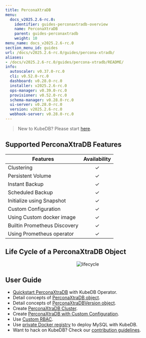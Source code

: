 ```yaml
---
title: PerconaXtraDB
menu:
  docs_v2025.2.6-rc.0:
    identifier: guides-perconaxtradb-overview
    name: PerconaXtraDB
    parent: guides-perconaxtradb
    weight: 10
menu_name: docs_v2025.2.6-rc.0
section_menu_id: guides
url: /docs/v2025.2.6-rc.0/guides/percona-xtradb/
aliases:
- /docs/v2025.2.6-rc.0/guides/percona-xtradb/README/
info:
  autoscaler: v0.37.0-rc.0
  cli: v0.52.0-rc.0
  dashboard: v0.28.0-rc.0
  installer: v2025.2.6-rc.0
  ops-manager: v0.39.0-rc.0
  provisioner: v0.52.0-rc.0
  schema-manager: v0.28.0-rc.0
  ui-server: v0.28.0-rc.0
  version: v2025.2.6-rc.0
  webhook-server: v0.28.0-rc.0
---
```


> New to KubeDB? Please start [here](/docs/v2025.2.6-rc.0/README).

## Supported PerconaXtraDB Features

| Features                     | Availability |
|------------------------------|:------------:|
| Clustering                   |   &#10003;   |
| Persistent Volume            |   &#10003;   |
| Instant Backup               |   &#10003;   |
| Scheduled Backup             |   &#10003;   |
| Initialize using Snapshot    |   &#10003;   |
| Custom Configuration         |   &#10003;   |
| Using Custom docker image    |   &#10003;   |
| Builtin Prometheus Discovery |   &#10003;   |
| Using Prometheus operator    |   &#10003;   |

## Life Cycle of a PerconaXtraDB Object

<p align="center">
  <img alt="lifecycle"  src="/docs/v2025.2.6-rc.0/guides/percona-xtradb/images/perconaxtradb-lifecycle.svg" >
</p>

## User Guide

- [Quickstart PerconaXtraDB](/docs/v2025.2.6-rc.0/guides/percona-xtradb/quickstart/overview) with KubeDB Operator.
- Detail concepts of [PerconaXtraDB object](/docs/v2025.2.6-rc.0/guides/percona-xtradb/concepts/perconaxtradb).
- Detail concepts of [PerconaXtraDBVersion object](/docs/v2025.2.6-rc.0/guides/percona-xtradb/concepts/perconaxtradb-version).
- Create [PerconaXtraDB Cluster](/docs/v2025.2.6-rc.0/guides/percona-xtradb/clustering/galera-cluster).
- Create [PerconaXtraDB with Custom Configuration](/docs/v2025.2.6-rc.0/guides/percona-xtradb/configuration/using-config-file).
- Use [Custom RBAC](/docs/v2025.2.6-rc.0/guides/percona-xtradb/custom-rbac/using-custom-rbac).
- Use [private Docker registry](/docs/v2025.2.6-rc.0/guides/percona-xtradb/private-registry/quickstart) to deploy MySQL with KubeDB.
- Want to hack on KubeDB? Check our [contribution guidelines](/docs/v2025.2.6-rc.0/CONTRIBUTING).

